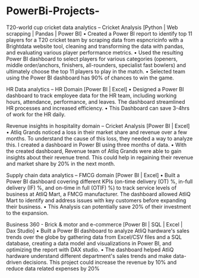 # PowerBi-Projects-
T20-world cup cricket data analytics – Cricket Analysis [Python | Web scrapping | Pandas | Power BI]
• Created a Power BI report to identify top 11 players for a T20 cricket team by scraping data from espncricinfo 
with a Brightdata website tool, cleaning and transforming the data with pandas, and evaluating various player 
performance metrics.
• Used the resulting Power BI dashboard to select players for various categories (openers, middle order/anchors, 
finishers, all-rounders, specialist fast bowlers) and ultimately choose the top 11 players to play in the match.
• Selected team using the Power BI dashboard has 90% of chances to win the game.

HR Data analytics – HR Domain [Power BI | Excel]
• Designed a Power BI dashboard to track employee data for the HR team, including working hours, attendance, 
performance, and leaves. The dashboard streamlined HR processes and increased efficiency.
• This Dashboard can save 3-4hrs of work for the HR daily.

Revenue insights in hospitality domain – Cricket Analysis [Power BI | Excel]
• Atliq Grands noticed a loss in their market share and revenue over a few months. To understand the cause of 
this loss, they needed a way to analyze this. I created a dashboard in Power BI using three months of data.
• With the created dashboard, Revenue team of Atliq Grands were able to gain insights about their revenue 
trend. This could help in regaining their revenue and market share by 20% in the next month.

Supply chain data analytics – FMCG domain [Power BI | Excel]
• Built a Power BI dashboard covering different KPIs (on-time delivery (OT) %, in-full delivery (IF) %, and on-time 
in full (OTIF) %) to track service levels of business at AtliQ Mart, a FMCG manufacturer. The dashboard allowed 
AtliQ Mart to identify and address issues with key customers before expanding their business.
• This Analysis can potentially save 20% of their investment to the expansion.

Business 360 - Brick & motor and e-commerce [Power BI | SQL | Excel | Dax Studio]
• Built a Power BI dashboard to analyze AtliQ hardware's sales trends over the globe by gathering data from 
Excel/CSV files and a SQL database, creating a data model and visualizations in Power BI, and optimizing the 
report with DAX studio.
• The dashboard helped AtliQ hardware understand different department's sales trends and make data-driven 
decisions. This project could increase the revenue by 10% and reduce data related expenses by 20%
